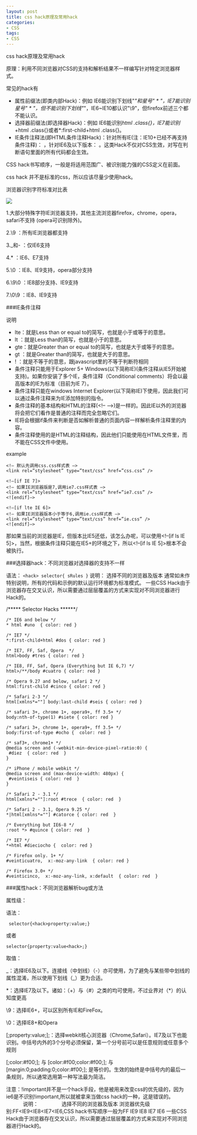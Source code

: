 ```yaml
---
layout: post
title: css hack原理及常用hack
categories:
- CSS
tags:
- CSS
---
```


css hack原理及常用hack

原理：利用不同浏览器对CSS的支持和解析结果不一样编写针对特定浏览器样式。

常见的hack有

- 属性前缀法(即类内部Hack)：例如 IE6能识别下划线"_"和星号" * "，IE7能识别星号" * "，但不能识别下划线"_"，IE6~IE10都认识"\9"，但firefox前述三个都不能认识。
- 选择器前缀法(即选择器Hack)：例如 IE6能识别*html .class{}，IE7能识别*+html .class{}或者*:first-child+html .class{}。
- IE条件注释法(即HTML条件注释Hack)：针对所有IE(注：IE10+已经不再支持条件注释)： <!--[if IE]>IE浏览器显示的内容 <![endif]-->，针对IE6及以下版本： <!--[if lt IE 6]>只在IE6-显示的内容 <![endif]-->。这类Hack不仅对CSS生效，对写在判断语句里面的所有代码都会生效。
 
CSS hack书写顺序，一般是将适用范围广、被识别能力强的CSS定义在前面。

css hack 并不是标准的css，所以应该尽量少使用hack。

浏览器识别字符标准对比表

![](http://i.imgur.com/38LdPSn.png)

1.大部分特殊字符IE浏览器支持，其他主流浏览器firefox，chrome，opera，safari不支持 (opera可识别除外)。

2.\9    ：所有IE浏览器都支持

3.\_和\-  ：仅IE6支持

4.\*     ：IE6、E7支持

5.\0    ：IE8、IE9支持，opera部分支持

6.\9\0  ：IE8部分支持、IE9支持

7.\0\9  ：IE8、IE9支持

###IE条件注释

说明

- lte：就是Less than or equal to的简写，也就是小于或等于的意思。
- lt ：就是Less than的简写，也就是小于的意思。
- gte：就是Greater than or equal to的简写，也就是大于或等于的意思。
- gt ：就是Greater than的简写，也就是大于的意思。
- ! ：就是不等于的意思，跟javascript里的不等于判断符相同
- 条件注释只能用于Explorer 5+ Windows(以下简称IE)(条件注释从IE5开始被支持)。如果你安装了多个IE，条件注释（Conditional comments）将会以最高版本的IE为标准（目前为IE 7）。
- 条件注释只能在windows Internet Explorer(以下简称IE)下使用，因此我们可以通过条件注释来为IE添加特别的指令。
- 条件注释的基本结构和HTML的注释(<!– –>)是一样的。因此IE以外的浏览器将会把它们看作是普通的注释而完全忽略它们。
- IE将会根据if条件来判断是否如解析普通的页面内容一样解析条件注释里的内容。
- 条件注释使用的是HTML的注释结构，因此他们只能使用在HTML文件里，而不能在CSS文件中使用。

example

    <!– 默认先调用css.css样式表 –>
    <link rel=”stylesheet” type=”text/css” href=”css.css” />
    
    <!–[if IE 7]>
    <!– 如果IE浏览器版是7,调用ie7.css样式表 –>
    <link rel=”stylesheet” type=”text/css” href=”ie7.css” />
    <![endif]–>
    
    <!–[if lte IE 6]>
    <!– 如果IE浏览器版本小于等于6,调用ie.css样式表 –>
    <link rel=”stylesheet” type=”text/css” href=”ie.css” />
    <![endif]–>

那如果当前的浏览器是IE，但版本比IE5还低，该怎么办呢，可以使用<!–[if ls IE 5]>，当然，根据条件注释只能在IE5+的环境之下，所以<!–[if ls IE 5]>根本不会被执行。

###选择器hack：不同浏览器对选择器的支持不一样

语法：
       `<hack> selector{ sRules }`
说明：
 选择不同的浏览器及版本
通常如未作特别说明，所有的代码和示例的默认运行环境都为标准模式。
一些CSS Hack由于浏览器存在交叉认识，所以需要通过层层覆盖的方式来实现对不同浏览器进行Hack的。

/***** Selector Hacks ******/

    /* IE6 and below */
    * html #uno  { color: red }
    
    /* IE7 */
    *:first-child+html #dos { color: red }
    
    /* IE7, FF, Saf, Opera  */
    html>body #tres { color: red }
    
    /* IE8, FF, Saf, Opera (Everything but IE 6,7) */
    html>/**/body #cuatro { color: red }
    
    /* Opera 9.27 and below, safari 2 */
    html:first-child #cinco { color: red }
    
    /* Safari 2-3 */
    html[xmlns*=""] body:last-child #seis { color: red }
    
    /* safari 3+, chrome 1+, opera9+, ff 3.5+ */
    body:nth-of-type(1) #siete { color: red }
    
    /* safari 3+, chrome 1+, opera9+, ff 3.5+ */
    body:first-of-type #ocho {  color: red }
    
    /* saf3+, chrome1+ */
    @media screen and (-webkit-min-device-pixel-ratio:0) {
     #diez  { color: red  }
    }
    
    /* iPhone / mobile webkit */
    @media screen and (max-device-width: 480px) {
     #veintiseis { color: red  }
    }
    
    /* Safari 2 - 3.1 */
    html[xmlns*=""]:root #trece  { color: red  }
    
    /* Safari 2 - 3.1, Opera 9.25 */
    *|html[xmlns*=""] #catorce { color: red  }
    
    /* Everything but IE6-8 */
    :root *> #quince { color: red  }
    
    /* IE7 */
    *+html #dieciocho {  color: red }
    
    /* Firefox only. 1+ */
    #veinticuatro,  x:-moz-any-link  { color: red }
    
    /* Firefox 3.0+ */
    #veinticinco,  x:-moz-any-link, x:default  { color: red  }


###属性hack：不同浏览器解析bug或方法

属性级：

语法：

` selector{<hack>property:value;}`

或者

`selector{property:value<hack>;}`

取值：

\_：选择IE6及以下。连接线（中划线）（-）亦可使用，为了避免与某些带中划线的属性混淆，所以使用下划线（_）更为合适。

\*：选择IE7及以下。诸如：（+）与（#）之类的均可使用，不过业界对（*）的认知度更高

\9：选择IE6+，可以区别所有IE和FireFox。

\0：选择IE8+和Opera

[;property:value;];：选择webkit核心浏览器（Chrome,Safari）。IE7及以下也能识别。中括号内外的3个分号必须保留，第一个分号前可以是任意规则或任意多个规则

[;color:#f00;]; 与 [color:#f00;color:#f00;]; 与 [margin:0;padding:0;color:#f00;]; 是等价的。生效的始终是中括号内的最后一条规则，所以通常选用第一种写法最为简洁。

注意：!important并不是一个hack手段，他是被用来改变css的优先级的，因为ie6是不识别!important,所以就被拿来当做css hack的一种，这是错误的。
　　　
说明：
　　　　
选择不同的浏览器及版本
浏览器优先级别:FF<IE9<IE8<IE7<IE6,CSS hack书写顺序一般为FF IE9 IE8 IE7 IE6
一些CSS Hack由于浏览器存在交叉认识，所以需要通过层层覆盖的方式来实现对不同浏览器进行Hack的。